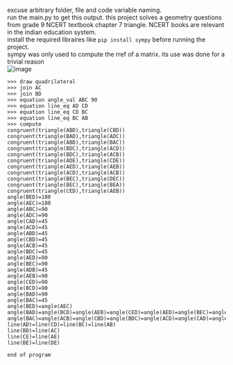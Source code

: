excuse arbitrary folder, file and code variable naming. <br>
run the main.py to get this output. this project solves a geometry questions from grade 9 NCERT textbook chapter 7 triangle. NCERT books are relevant in the indian education system. <br>
install the required libraires like ``pip install sympy`` before running the project. <br>
sympy was only used to compute the rref of a matrix. its use was done for a trivial reason <br>
![image](https://github.com/user-attachments/assets/20399e8d-eb28-4719-9910-11194d3d8c71) <br>
```
>>> draw quadrilateral
>>> join AC
>>> join BD
>>> equation angle_val ABC 90
>>> equation line_eq AD CD
>>> equation line_eq CD BC
>>> equation line_eq BC AB
>>> compute
congruent(triangle(ABD),triangle(CBD))
congruent(triangle(BAD),triangle(ADC))
congruent(triangle(ABD),triangle(BAC))
congruent(triangle(BDC),triangle(ACD))
congruent(triangle(BDC),triangle(ACB))
congruent(triangle(ADE),triangle(CDE))
congruent(triangle(AED),triangle(AEB))
congruent(triangle(ACD),triangle(ACB))
congruent(triangle(BEC),triangle(DEC))
congruent(triangle(BEC),triangle(BEA))
congruent(triangle(CED),triangle(AEB))
angle(BED)=180
angle(AEC)=180
angle(ABC)=90
angle(ADC)=90
angle(CAD)=45
angle(ACD)=45
angle(ABD)=45
angle(CBD)=45
angle(ACB)=45
angle(BDC)=45
angle(AED)=90
angle(BEC)=90
angle(ADB)=45
angle(AEB)=90
angle(CED)=90
angle(BCD)=90
angle(BAD)=90
angle(BAC)=45
angle(BED)=angle(AEC)
angle(BAD)=angle(BCD)=angle(AEB)=angle(CED)=angle(AED)=angle(BEC)=angle(ADC)=angle(ABC)
angle(BAC)=angle(ACB)=angle(CBD)=angle(BDC)=angle(ACD)=angle(CAD)=angle(ADB)=angle(ABD)
line(AD)=line(CD)=line(BC)=line(AB)
line(BD)=line(AC)
line(CE)=line(AE)
line(BE)=line(DE)

end of program
```
